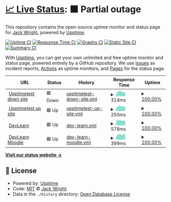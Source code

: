 # [📈 Live Status](https://demo.upptime.js.org): <!--live status--> **🟧 Partial outage**

This repository contains the open-source uptime monitor and status page for [Jack Wright](awardls.com), powered by [Upptime](https://github.com/upptime/upptime).

[![Uptime CI](https://github.com/jackawardls/jackawardls/upptime/workflows/Uptime%20CI/badge.svg)](https://github.com/upptime/upptime/actions?query=workflow%3A%22Uptime+CI%22)
[![Response Time CI](https://github.com/jackawardls/jackawardls/upptime/workflows/Response%20Time%20CI/badge.svg)](https://github.com/upptime/upptime/actions?query=workflow%3A%22Response+Time+CI%22)
[![Graphs CI](https://github.com/jackawardls/jackawardls/upptime/workflows/Graphs%20CI/badge.svg)](https://github.com/upptime/upptime/actions?query=workflow%3A%22Graphs+CI%22)
[![Static Site CI](https://github.com/jackawardls/jackawardls/upptime/workflows/Static%20Site%20CI/badge.svg)](https://github.com/upptime/upptime/actions?query=workflow%3A%22Static+Site+CI%22)
[![Summary CI](https://github.com/jackawardls/jackawardls/upptime/workflows/Summary%20CI/badge.svg)](https://github.com/upptime/upptime/actions?query=workflow%3A%22Summary+CI%22)

With [Upptime](https://upptime.js.org), you can get your own unlimited and free uptime monitor and status page, powered entirely by a GitHub repository. We use [Issues](https://github.com/jackawardls/jackawardls/upptime/issues) as incident reports, [Actions](https://github.com/jackawardls/jackawardls/upptime/actions) as uptime monitors, and [Pages](https://demo.upptime.js.org) for the status page.

<!--start: status pages-->
<!-- This summary is generated by Upptime (https://github.com/upptime/upptime) -->
<!-- Do not edit this manually, your changes will be overwritten -->
<!-- prettier-ignore -->
| URL | Status | History | Response Time | Uptime |
| --- | ------ | ------- | ------------- | ------ |
| <img alt="" src="https://favicons.githubusercontent.com/server1.awardls.com" height="13"> [Upptimetest down site](http://server1.awardls.com/upptimetest/down) | 🟥 Down | [upptimetest-down-site.yml](https://github.com/jackawardls/upptime/commits/HEAD/history/upptimetest-down-site.yml) | <details><summary><img alt="Response time graph" src="./graphs/upptimetest-down-site/response-time-week.png" height="20"> 314ms</summary><br><a href="https://awardls.com/history/upptimetest-down-site"><img alt="Response time 366" src="https://img.shields.io/endpoint?url=https%3A%2F%2Fraw.githubusercontent.com%2Fjackawardls%2Fupptime%2FHEAD%2Fapi%2Fupptimetest-down-site%2Fresponse-time.json"></a><br><a href="https://awardls.com/history/upptimetest-down-site"><img alt="24-hour response time 293" src="https://img.shields.io/endpoint?url=https%3A%2F%2Fraw.githubusercontent.com%2Fjackawardls%2Fupptime%2FHEAD%2Fapi%2Fupptimetest-down-site%2Fresponse-time-day.json"></a><br><a href="https://awardls.com/history/upptimetest-down-site"><img alt="7-day response time 314" src="https://img.shields.io/endpoint?url=https%3A%2F%2Fraw.githubusercontent.com%2Fjackawardls%2Fupptime%2FHEAD%2Fapi%2Fupptimetest-down-site%2Fresponse-time-week.json"></a><br><a href="https://awardls.com/history/upptimetest-down-site"><img alt="30-day response time 382" src="https://img.shields.io/endpoint?url=https%3A%2F%2Fraw.githubusercontent.com%2Fjackawardls%2Fupptime%2FHEAD%2Fapi%2Fupptimetest-down-site%2Fresponse-time-month.json"></a><br><a href="https://awardls.com/history/upptimetest-down-site"><img alt="1-year response time 366" src="https://img.shields.io/endpoint?url=https%3A%2F%2Fraw.githubusercontent.com%2Fjackawardls%2Fupptime%2FHEAD%2Fapi%2Fupptimetest-down-site%2Fresponse-time-year.json"></a></details> | <details><summary><a href="https://awardls.com/history/upptimetest-down-site">100.00%</a></summary><a href="https://awardls.com/history/upptimetest-down-site"><img alt="All-time uptime 100.00%" src="https://img.shields.io/endpoint?url=https%3A%2F%2Fraw.githubusercontent.com%2Fjackawardls%2Fupptime%2FHEAD%2Fapi%2Fupptimetest-down-site%2Fuptime.json"></a><br><a href="https://awardls.com/history/upptimetest-down-site"><img alt="24-hour uptime 100.00%" src="https://img.shields.io/endpoint?url=https%3A%2F%2Fraw.githubusercontent.com%2Fjackawardls%2Fupptime%2FHEAD%2Fapi%2Fupptimetest-down-site%2Fuptime-day.json"></a><br><a href="https://awardls.com/history/upptimetest-down-site"><img alt="7-day uptime 100.00%" src="https://img.shields.io/endpoint?url=https%3A%2F%2Fraw.githubusercontent.com%2Fjackawardls%2Fupptime%2FHEAD%2Fapi%2Fupptimetest-down-site%2Fuptime-week.json"></a><br><a href="https://awardls.com/history/upptimetest-down-site"><img alt="30-day uptime 100.00%" src="https://img.shields.io/endpoint?url=https%3A%2F%2Fraw.githubusercontent.com%2Fjackawardls%2Fupptime%2FHEAD%2Fapi%2Fupptimetest-down-site%2Fuptime-month.json"></a><br><a href="https://awardls.com/history/upptimetest-down-site"><img alt="1-year uptime 100.00%" src="https://img.shields.io/endpoint?url=https%3A%2F%2Fraw.githubusercontent.com%2Fjackawardls%2Fupptime%2FHEAD%2Fapi%2Fupptimetest-down-site%2Fuptime-year.json"></a></details>
| <img alt="" src="https://favicons.githubusercontent.com/server1.awardls.com" height="13"> [Upptimetest up site](http://server1.awardls.com/upptimetest/up) | 🟩 Up | [upptimetest-up-site.yml](https://github.com/jackawardls/upptime/commits/HEAD/history/upptimetest-up-site.yml) | <details><summary><img alt="Response time graph" src="./graphs/upptimetest-up-site/response-time-week.png" height="20"> 250ms</summary><br><a href="https://awardls.com/history/upptimetest-up-site"><img alt="Response time 272" src="https://img.shields.io/endpoint?url=https%3A%2F%2Fraw.githubusercontent.com%2Fjackawardls%2Fupptime%2FHEAD%2Fapi%2Fupptimetest-up-site%2Fresponse-time.json"></a><br><a href="https://awardls.com/history/upptimetest-up-site"><img alt="24-hour response time 241" src="https://img.shields.io/endpoint?url=https%3A%2F%2Fraw.githubusercontent.com%2Fjackawardls%2Fupptime%2FHEAD%2Fapi%2Fupptimetest-up-site%2Fresponse-time-day.json"></a><br><a href="https://awardls.com/history/upptimetest-up-site"><img alt="7-day response time 250" src="https://img.shields.io/endpoint?url=https%3A%2F%2Fraw.githubusercontent.com%2Fjackawardls%2Fupptime%2FHEAD%2Fapi%2Fupptimetest-up-site%2Fresponse-time-week.json"></a><br><a href="https://awardls.com/history/upptimetest-up-site"><img alt="30-day response time 291" src="https://img.shields.io/endpoint?url=https%3A%2F%2Fraw.githubusercontent.com%2Fjackawardls%2Fupptime%2FHEAD%2Fapi%2Fupptimetest-up-site%2Fresponse-time-month.json"></a><br><a href="https://awardls.com/history/upptimetest-up-site"><img alt="1-year response time 272" src="https://img.shields.io/endpoint?url=https%3A%2F%2Fraw.githubusercontent.com%2Fjackawardls%2Fupptime%2FHEAD%2Fapi%2Fupptimetest-up-site%2Fresponse-time-year.json"></a></details> | <details><summary><a href="https://awardls.com/history/upptimetest-up-site">100.00%</a></summary><a href="https://awardls.com/history/upptimetest-up-site"><img alt="All-time uptime 100.00%" src="https://img.shields.io/endpoint?url=https%3A%2F%2Fraw.githubusercontent.com%2Fjackawardls%2Fupptime%2FHEAD%2Fapi%2Fupptimetest-up-site%2Fuptime.json"></a><br><a href="https://awardls.com/history/upptimetest-up-site"><img alt="24-hour uptime 100.00%" src="https://img.shields.io/endpoint?url=https%3A%2F%2Fraw.githubusercontent.com%2Fjackawardls%2Fupptime%2FHEAD%2Fapi%2Fupptimetest-up-site%2Fuptime-day.json"></a><br><a href="https://awardls.com/history/upptimetest-up-site"><img alt="7-day uptime 100.00%" src="https://img.shields.io/endpoint?url=https%3A%2F%2Fraw.githubusercontent.com%2Fjackawardls%2Fupptime%2FHEAD%2Fapi%2Fupptimetest-up-site%2Fuptime-week.json"></a><br><a href="https://awardls.com/history/upptimetest-up-site"><img alt="30-day uptime 100.00%" src="https://img.shields.io/endpoint?url=https%3A%2F%2Fraw.githubusercontent.com%2Fjackawardls%2Fupptime%2FHEAD%2Fapi%2Fupptimetest-up-site%2Fuptime-month.json"></a><br><a href="https://awardls.com/history/upptimetest-up-site"><img alt="1-year uptime 100.00%" src="https://img.shields.io/endpoint?url=https%3A%2F%2Fraw.githubusercontent.com%2Fjackawardls%2Fupptime%2FHEAD%2Fapi%2Fupptimetest-up-site%2Fuptime-year.json"></a></details>
| <img alt="" src="https://favicons.githubusercontent.com/devlearn.co.uk" height="13"> [DevLearn](https://devlearn.co.uk) | 🟩 Up | [dev-learn.yml](https://github.com/jackawardls/upptime/commits/HEAD/history/dev-learn.yml) | <details><summary><img alt="Response time graph" src="./graphs/dev-learn/response-time-week.png" height="20"> 578ms</summary><br><a href="https://awardls.com/history/dev-learn"><img alt="Response time 649" src="https://img.shields.io/endpoint?url=https%3A%2F%2Fraw.githubusercontent.com%2Fjackawardls%2Fupptime%2FHEAD%2Fapi%2Fdev-learn%2Fresponse-time.json"></a><br><a href="https://awardls.com/history/dev-learn"><img alt="24-hour response time 547" src="https://img.shields.io/endpoint?url=https%3A%2F%2Fraw.githubusercontent.com%2Fjackawardls%2Fupptime%2FHEAD%2Fapi%2Fdev-learn%2Fresponse-time-day.json"></a><br><a href="https://awardls.com/history/dev-learn"><img alt="7-day response time 578" src="https://img.shields.io/endpoint?url=https%3A%2F%2Fraw.githubusercontent.com%2Fjackawardls%2Fupptime%2FHEAD%2Fapi%2Fdev-learn%2Fresponse-time-week.json"></a><br><a href="https://awardls.com/history/dev-learn"><img alt="30-day response time 658" src="https://img.shields.io/endpoint?url=https%3A%2F%2Fraw.githubusercontent.com%2Fjackawardls%2Fupptime%2FHEAD%2Fapi%2Fdev-learn%2Fresponse-time-month.json"></a><br><a href="https://awardls.com/history/dev-learn"><img alt="1-year response time 649" src="https://img.shields.io/endpoint?url=https%3A%2F%2Fraw.githubusercontent.com%2Fjackawardls%2Fupptime%2FHEAD%2Fapi%2Fdev-learn%2Fresponse-time-year.json"></a></details> | <details><summary><a href="https://awardls.com/history/dev-learn">100.00%</a></summary><a href="https://awardls.com/history/dev-learn"><img alt="All-time uptime 100.00%" src="https://img.shields.io/endpoint?url=https%3A%2F%2Fraw.githubusercontent.com%2Fjackawardls%2Fupptime%2FHEAD%2Fapi%2Fdev-learn%2Fuptime.json"></a><br><a href="https://awardls.com/history/dev-learn"><img alt="24-hour uptime 100.00%" src="https://img.shields.io/endpoint?url=https%3A%2F%2Fraw.githubusercontent.com%2Fjackawardls%2Fupptime%2FHEAD%2Fapi%2Fdev-learn%2Fuptime-day.json"></a><br><a href="https://awardls.com/history/dev-learn"><img alt="7-day uptime 100.00%" src="https://img.shields.io/endpoint?url=https%3A%2F%2Fraw.githubusercontent.com%2Fjackawardls%2Fupptime%2FHEAD%2Fapi%2Fdev-learn%2Fuptime-week.json"></a><br><a href="https://awardls.com/history/dev-learn"><img alt="30-day uptime 100.00%" src="https://img.shields.io/endpoint?url=https%3A%2F%2Fraw.githubusercontent.com%2Fjackawardls%2Fupptime%2FHEAD%2Fapi%2Fdev-learn%2Fuptime-month.json"></a><br><a href="https://awardls.com/history/dev-learn"><img alt="1-year uptime 100.00%" src="https://img.shields.io/endpoint?url=https%3A%2F%2Fraw.githubusercontent.com%2Fjackawardls%2Fupptime%2FHEAD%2Fapi%2Fdev-learn%2Fuptime-year.json"></a></details>
| <img alt="" src="https://favicons.githubusercontent.com/devlearn.co.uk" height="13"> [DevLearn Moodle](https://devlearn.co.uk/moodle) | 🟩 Up | [dev-learn-moodle.yml](https://github.com/jackawardls/upptime/commits/HEAD/history/dev-learn-moodle.yml) | <details><summary><img alt="Response time graph" src="./graphs/dev-learn-moodle/response-time-week.png" height="20"> 399ms</summary><br><a href="https://awardls.com/history/dev-learn-moodle"><img alt="Response time 437" src="https://img.shields.io/endpoint?url=https%3A%2F%2Fraw.githubusercontent.com%2Fjackawardls%2Fupptime%2FHEAD%2Fapi%2Fdev-learn-moodle%2Fresponse-time.json"></a><br><a href="https://awardls.com/history/dev-learn-moodle"><img alt="24-hour response time 361" src="https://img.shields.io/endpoint?url=https%3A%2F%2Fraw.githubusercontent.com%2Fjackawardls%2Fupptime%2FHEAD%2Fapi%2Fdev-learn-moodle%2Fresponse-time-day.json"></a><br><a href="https://awardls.com/history/dev-learn-moodle"><img alt="7-day response time 399" src="https://img.shields.io/endpoint?url=https%3A%2F%2Fraw.githubusercontent.com%2Fjackawardls%2Fupptime%2FHEAD%2Fapi%2Fdev-learn-moodle%2Fresponse-time-week.json"></a><br><a href="https://awardls.com/history/dev-learn-moodle"><img alt="30-day response time 518" src="https://img.shields.io/endpoint?url=https%3A%2F%2Fraw.githubusercontent.com%2Fjackawardls%2Fupptime%2FHEAD%2Fapi%2Fdev-learn-moodle%2Fresponse-time-month.json"></a><br><a href="https://awardls.com/history/dev-learn-moodle"><img alt="1-year response time 437" src="https://img.shields.io/endpoint?url=https%3A%2F%2Fraw.githubusercontent.com%2Fjackawardls%2Fupptime%2FHEAD%2Fapi%2Fdev-learn-moodle%2Fresponse-time-year.json"></a></details> | <details><summary><a href="https://awardls.com/history/dev-learn-moodle">100.00%</a></summary><a href="https://awardls.com/history/dev-learn-moodle"><img alt="All-time uptime 100.00%" src="https://img.shields.io/endpoint?url=https%3A%2F%2Fraw.githubusercontent.com%2Fjackawardls%2Fupptime%2FHEAD%2Fapi%2Fdev-learn-moodle%2Fuptime.json"></a><br><a href="https://awardls.com/history/dev-learn-moodle"><img alt="24-hour uptime 100.00%" src="https://img.shields.io/endpoint?url=https%3A%2F%2Fraw.githubusercontent.com%2Fjackawardls%2Fupptime%2FHEAD%2Fapi%2Fdev-learn-moodle%2Fuptime-day.json"></a><br><a href="https://awardls.com/history/dev-learn-moodle"><img alt="7-day uptime 100.00%" src="https://img.shields.io/endpoint?url=https%3A%2F%2Fraw.githubusercontent.com%2Fjackawardls%2Fupptime%2FHEAD%2Fapi%2Fdev-learn-moodle%2Fuptime-week.json"></a><br><a href="https://awardls.com/history/dev-learn-moodle"><img alt="30-day uptime 100.00%" src="https://img.shields.io/endpoint?url=https%3A%2F%2Fraw.githubusercontent.com%2Fjackawardls%2Fupptime%2FHEAD%2Fapi%2Fdev-learn-moodle%2Fuptime-month.json"></a><br><a href="https://awardls.com/history/dev-learn-moodle"><img alt="1-year uptime 100.00%" src="https://img.shields.io/endpoint?url=https%3A%2F%2Fraw.githubusercontent.com%2Fjackawardls%2Fupptime%2FHEAD%2Fapi%2Fdev-learn-moodle%2Fuptime-year.json"></a></details>

<!--end: status pages-->

[**Visit our status website →**](https://demo.upptime.js.org)

## 📄 License

- Powered by: [Upptime](https://github.com/upptime/upptime)
- Code: [MIT](./LICENSE) © [Jack Wright](awardls.com)
- Data in the `./history` directory: [Open Database License](https://opendatacommons.org/licenses/odbl/1-0/)
